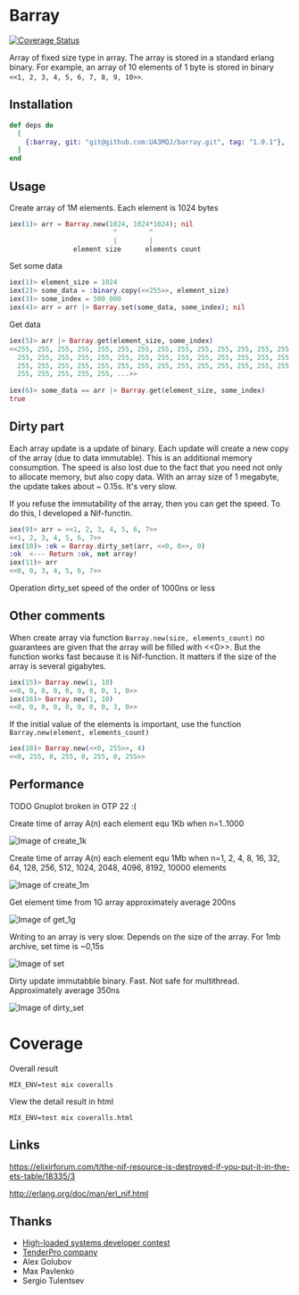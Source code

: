 # Barray

[![Coverage Status](https://travis-ci.org/UA3MQJ/barray.svg?branch=master)](https://travis-ci.org/UA3MQJ/barray)

Array of fixed size type in array. The array is stored in a standard erlang binary. For example, an array of 10 elements of 1 byte is stored in binary `<<1, 2, 3, 4, 5, 6, 7, 8, 9, 10>>`.

## Installation

```elixir
def deps do
  [
    {:barray, git: "git@github.com:UA3MQJ/barray.git", tag: "1.0.1"},
  ]
end
```

## Usage

Create array of 1M elements. Each element is 1024 bytes

```elixir
iex(1)> arr = Barray.new(1024, 1024*1024); nil
                          ^        ^
                          |        |
                element size      elements count
```

Set some data

```elixir
iex(1)> element_size = 1024
iex(2)> some_data = :binary.copy(<<255>>, element_size)
iex(3)> some_index = 500_000
iex(4)> arr = arr |> Barray.set(some_data, some_index); nil
```

Get data

```elixir
iex(5)> arr |> Barray.get(element_size, some_index)
<<255, 255, 255, 255, 255, 255, 255, 255, 255, 255, 255, 255, 255, 255, 255,
  255, 255, 255, 255, 255, 255, 255, 255, 255, 255, 255, 255, 255, 255, 255,
  255, 255, 255, 255, 255, 255, 255, 255, 255, 255, 255, 255, 255, 255, 255,
  255, 255, 255, 255, 255, ...>>
  
iex(6)> some_data == arr |> Barray.get(element_size, some_index)
true
```

## Dirty part

Each array update is a update of binary. Each update will create a new copy of the array (due to data immutable). This is an additional memory consumption. The speed is also lost due to the fact that you need not only to allocate memory, but also copy data. With an array size of 1 megabyte, the update takes about ~ 0.15s. It's very slow.

If you refuse the immutability of the array, then you can get the speed. To do this, I developed a Nif-functin.

```elixir
iex(9)> arr = <<1, 2, 3, 4, 5, 6, 7>>
<<1, 2, 3, 4, 5, 6, 7>>
iex(10)> :ok = Barray.dirty_set(arr, <<0, 0>>, 0)
:ok  <--- Return :ok, not array!
iex(11)> arr
<<0, 0, 3, 4, 5, 6, 7>>
```

Operation dirty_set speed of the order of 1000ns or less

## Other comments

When create array via function `Barray.new(size, elements_count)` no guarantees are given that the array will be filled with <<0>>. But the function works fast because it is Nif-function. It matters if the size of the array is several gigabytes.

```elixir
iex(15)> Barray.new(1, 10)
<<0, 0, 0, 0, 0, 0, 0, 0, 1, 0>>
iex(16)> Barray.new(1, 10)
<<0, 0, 0, 0, 0, 0, 0, 0, 3, 0>>
```

If the initial value of the elements is important, use the function `Barray.new(element, elements_count)`

```elixir
iex(18)> Barray.new(<<0, 255>>, 4)
<<0, 255, 0, 255, 0, 255, 0, 255>>
```

## Performance

TODO Gnuplot broken in OTP 22 :(

Create time of array A(n) each element equ 1Kb when n=1..1000

![Image of create_1k](create_1k.png)

Create time of array A(n) each element equ 1Mb when n=1, 2, 4, 8, 16, 32, 64, 128, 256, 512, 1024, 2048, 4096, 8192, 10000 elements

![Image of create_1m](create_1m.png)

Get element time from 1G array approximately average 200ns

![Image of get_1g](get_1g.png)

Writing to an array is very slow. Depends on the size of the array. For 1mb archive, set time is ~0,15s

![Image of set](set.png)

Dirty update immutabble binary. Fast. Not safe for multithread. Approximately average 350ns

![Image of dirty_set](dirty_set.png)

# Coverage

Overall result

```
MIX_ENV=test mix coveralls
```

View the detail result in html

```
MIX_ENV=test mix coveralls.html
```

## Links
https://elixirforum.com/t/the-nif-resource-is-destroyed-if-you-put-it-in-the-ets-table/18335/3

http://erlang.org/doc/man/erl_nif.html


## Thanks

 * [High-loaded systems developer contest](https://highloadcup.ru)
 * [TenderPro company](tender.pro)
 * Alex Golubov
 * Max Pavlenko
 * Sergio Tulentsev

